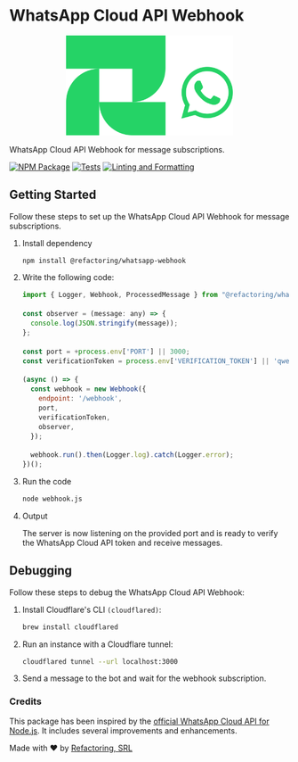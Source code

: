 # WhatsApp Cloud API Webhook

<p align="center">
<img src="./assets/logo.svg" width="300" alt="@refactoring-do/whatsapp-webhook" />
</p>

WhatsApp Cloud API Webhook for message subscriptions.

[![NPM Package](https://github.com/refactoring-do/whatsapp-webhook/actions/workflows/publish-package-npm.yml/badge.svg)](https://github.com/refactoring-do/whatsapp-webhook/blob/main/.github/workflows/publish-package-npm.yml)
[![Tests](https://github.com/refactoring-do/whatsapp-webhook/actions/workflows/tests.yml/badge.svg)](https://github.com/refactoring-do/whatsapp-webhook/blob/main/.github/workflows/tests.yml)
[![Linting and Formatting](https://github.com/refactoring-do/whatsapp-webhook/actions/workflows/lint-format.yml/badge.svg)](https://github.com/refactoring-do/whatsapp-webhook/blob/main/.github/workflows/lint-format.yml)

## Getting Started

Follow these steps to set up the WhatsApp Cloud API Webhook for message subscriptions.

1. Install dependency

    ```sh
    npm install @refactoring/whatsapp-webhook
    ```

2. Write the following code:

    ```js
    import { Logger, Webhook, ProcessedMessage } from "@refactoring/whatsapp-webhook";

    const observer = (message: any) => {
      console.log(JSON.stringify(message));
    };

    const port = +process.env['PORT'] || 3000;
    const verificationToken = process.env['VERIFICATION_TOKEN'] || 'qwertyuiop1234567890';

    (async () => {
      const webhook = new Webhook({
        endpoint: '/webhook',
        port,
        verificationToken,
        observer,
      });

      webhook.run().then(Logger.log).catch(Logger.error);
    })();
    ```

3. Run the code

    ```sh
    node webhook.js
    ```

4. Output

    The server is now listening on the provided port and is ready to verify the WhatsApp Cloud API token and receive messages.

## Debugging

Follow these steps to debug the WhatsApp Cloud API Webhook:

1. Install Cloudflare's CLI `(cloudflared)`:

    ```sh
    brew install cloudflared
    ```

2. Run an instance with a Cloudflare tunnel:

    ```sh
    cloudflared tunnel --url localhost:3000   
    ```

3. Send a message to the bot and wait for the webhook subscription.

### Credits

This package has been inspired by the [official WhatsApp Cloud API for Node.js](https://github.com/WhatsApp/WhatsApp-Nodejs-SDK). It includes several improvements and enhancements.

Made with ❤️ by [Refactoring, SRL](https://refactoring.do)
